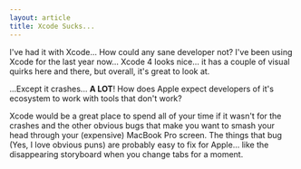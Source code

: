 ```yaml
---
layout: article
title: Xcode Sucks...
---
```


I've had it with Xcode... How could any sane developer not? I've been using Xcode for the last year now... Xcode 4
looks nice... it has a couple of visual quirks here and there, but overall, it's great to look at.

...Except it crashes... **A LOT**! How does Apple expect developers of it's ecosystem to work with tools that don't work?

Xcode would be a great place to spend all of your time if it wasn't for the crashes and the other obvious bugs that make
you want to smash your head through your (expensive) MacBook Pro screen. The things that bug (Yes, I love obvious puns)
are probably easy to fix for Apple... like the disappearing storyboard when you change tabs for a moment.